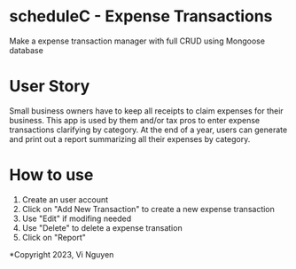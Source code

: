 # scheduleC - Expense Transactions
Make a expense transaction manager with full CRUD using Mongoose database

# User Story
Small business owners have to keep all receipts to claim expenses for their business. This app is used by them and/or tax pros to enter expense transactions clarifying by category. At the end of a year, users can generate and print out a report summarizing all their expenses by category.

# How to use
1. Create an user account
2. Click on "Add New Transaction" to create a new expense transaction
3. Use "Edit" if modifing needed
4. Use "Delete" to delete a expense transation
5. Click on "Report"


*Copyright 2023, Vi Nguyen
